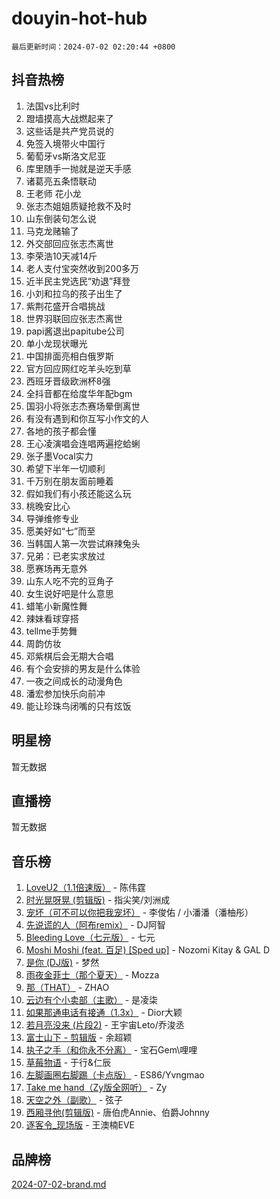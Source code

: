 # douyin-hot-hub

`最后更新时间：2024-07-02 02:20:44 +0800`

## 抖音热榜

1. 法国vs比利时
1. 蹬墙摸高大战燃起来了
1. 这些话是共产党员说的
1. 免签入境带火中国行
1. 葡萄牙vs斯洛文尼亚
1. 库里随手一抛就是逆天手感
1. 诸葛亮五条悟联动
1. 王老师 花小龙
1. 张志杰姐姐质疑抢救不及时
1. 山东倒装句怎么说
1. 马克龙赌输了
1. 外交部回应张志杰离世
1. 李荣浩10天减14斤
1. 老人支付宝突然收到200多万
1. 近半民主党选民“劝退”拜登
1. 小刘和拉乌的孩子出生了
1. 紫荆花盛开合唱挑战
1. 世界羽联回应张志杰离世
1. papi酱退出papitube公司
1. 单小龙现状曝光
1. 中国排面亮相白俄罗斯
1. 官方回应网红吃羊头吃到草
1. 西班牙晋级欧洲杯8强
1. 全抖音都在给度华年配bgm
1. 国羽小将张志杰赛场晕倒离世
1. 有没有遇到和你互写小作文的人
1. 各地的孩子都会懂
1. 王心凌演唱会连唱两遍挖蛤蜊
1. 张子墨Vocal实力
1. 希望下半年一切顺利
1. 千万别在朋友面前睡着
1. 假如我们有小孩还能这么玩
1. 桃晚安比心
1. 导弹维修专业
1. 愿美好如“七”而至
1. 当韩国人第一次尝试麻辣兔头
1. 兄弟：已老实求放过
1. 愿赛场再无意外
1. 山东人吃不完的豆角子
1. 女生说好吧是什么意思
1. 蜡笔小新魔性舞
1. 辣妹看球穿搭
1. tellme手势舞
1. 周韵仿妆
1. 邓紫棋后会无期大合唱
1. 有个会安排的男友是什么体验
1. 一夜之间成长的动漫角色
1. 潘宏参加快乐向前冲
1. 能让珍珠鸟闭嘴的只有炫饭

## 明星榜

暂无数据

## 直播榜

暂无数据

## 音乐榜

1. [LoveU2（1.1倍速版）](https://sf3-cdn-tos.douyinstatic.com/obj/tos-cn-ve-2774/oQMeDffLaEmgMwgCOEMAFCI6INzoFPgWdD0rsa) - 陈伟霆
1. [时光晃呀晃 (剪辑版)](https://sf5-hl-cdn-tos.douyinstatic.com/obj/tos-cn-ve-2774/o8ACeQem3gwI1x3GIYGAfKG0LJebKFRJDwRwyW) - 指尖笑/刘洲成
1. [宠坏（可不可以你把我宠坏）](https://sf3-cdn-tos.douyinstatic.com/obj/tos-cn-ve-2774/ocWI8ft2gd0rAfXKzvKGeMQM6fVLTLfA8UJzwl) - 李俊佑 / 小潘潘（潘柚彤）
1. [先说谎的人（阿布remix）](https://sf5-hl-cdn-tos.douyinstatic.com/obj/tos-cn-ve-2774/owQtOFmAzBgxBKDOYfeCTQTgE9cDORrOQqmCZy) - DJ阿智
1. [Bleeding Love（七元版）](https://sf5-hl-cdn-tos.douyinstatic.com/obj/tos-cn-ve-2774/oEgC9eZFHQ1MfSRnrfkzFp8AayDWqAQMABBgUs) - 七元
1. [Moshi Moshi (feat. 百足) [Sped up]](https://sf5-hl-cdn-tos.douyinstatic.com/obj/tos-cn-ve-2774/ocCPFQcXJLeroaIdQLIGAoeeYM3OAUYGDguHXz) - Nozomi Kitay & GAL D
1. [是你 (DJ版)](https://sf5-hl-cdn-tos.douyinstatic.com/obj/tos-cn-ve-2774/1ec766e572b34c42853ce6315d426850) - 梦然
1. [雨夜金菲士（那个夏天）](https://sf5-hl-cdn-tos.douyinstatic.com/obj/tos-cn-ve-2774/osPmPLDWQBBE2Z6bftCgYwkFaF4pEYEneXaZQs) - Mozza
1. [那（THAT）](https://sf3-cdn-tos.douyinstatic.com/obj/tos-cn-ve-2774/oIIWGeBZCnlGx9tl0gFlCfwlQbj7QWAD8HYAGg) - ZHAO
1. [云边有个小卖部（主歌）](https://sf5-hl-cdn-tos.douyinstatic.com/obj/tos-cn-ve-2774/okvgzOZylLA4WYUHkAhpy5DrCiqAmBjiMIkJp) - 是凌柒
1. [如果那通电话有接通（1.3x）](https://sf3-cdn-tos.douyinstatic.com/obj/tos-cn-ve-2774/ocJeJKhUhAJG8EYZiEFfGFAPkD3beMQ5mwDv1e) - Dior大颖
1. [若月亮没来 (片段2)](https://sf5-hl-cdn-tos.douyinstatic.com/obj/tos-cn-ve-2774/ocQavLLjkCOeDxGyYeIMGgNAIwJ0QXE1Ve3Fzv) - 王宇宙Leto/乔浚丞
1. [富士山下 - 剪辑版](https://sf6-cdn-tos.douyinstatic.com/obj/tos-cn-ve-2774/o4QGmeUZhQXvtC5BDkogeQni8WbdCBUJEYI12v) - 余超颖
1. [执子之手（和你永不分离）](https://sf3-cdn-tos.douyinstatic.com/obj/tos-cn-ve-2774/oU4mUWISThYfqtA61VOl8PAQGeK2LGGQfFCZfY) - 宝石Gem\哩哩
1. [草莓物语](https://sf5-hl-cdn-tos.douyinstatic.com/obj/tos-cn-ve-2774/okynhJ7jEAIIZBfsLgYMEI8QC3WbQNN66RKzhT) - 于行&仁辰
1. [左脚画圈右脚踢（卡点版）](https://sf5-hl-cdn-tos.douyinstatic.com/obj/tos-cn-ve-2774/oAoAIr8BJv8B7W4CEBMsaSfDWrAiF4izwIDMJg) - ES86/Yvngmao
1. [Take me hand（Zy版全网听）](https://sf5-hl-cdn-tos.douyinstatic.com/obj/tos-cn-ve-2774/owyUoUuVpA1I7BiszAYMSqbGseWQw8P7Ea2BiR) - Zy
1. [天空之外（副歌）](https://sf6-cdn-tos.douyinstatic.com/obj/tos-cn-ve-2774/oAYn0BTp8jS8iSyZSHMUWAikyvAWI1c7aiJTr) - 弦子
1. [西厢寻他(剪辑版)](https://sf5-hl-cdn-tos.douyinstatic.com/obj/tos-cn-ve-2774/oUsAVfAQKlRNxEv5qxvIB8o5qmIWUcXbzJKJhw) - 唐伯虎Annie、伯爵Johnny
1. [逐客令_现场版](https://sf3-cdn-tos.douyinstatic.com/obj/tos-cn-ve-2774/okjvqFftEMAIgLPvI8f4MT5CZVyxmDQdBOwjBv) - 王澳楠EVE

## 品牌榜

[2024-07-02-brand.md](2024-07-02-brand.md)
